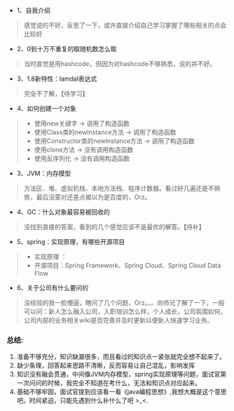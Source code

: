 - 1、自我介绍

> 感觉说的不好，反思了一下，或许直接介绍自己学习掌握了哪些相关的点会比较好

- 2、0到十万不重复的取随机数怎么取

> 当时直觉是用hashcode，但因为对hashcode不够熟悉，说的并不好。

- 3、1.8新特性：lamdal表达式

> 完全不了解，【待学习】

- 4、如何创建一个对象

> - 使用new关键字 → 调用了构造函数
> - 使用Class类的newInstance方法 → 调用了构造函数
> - 使用Constructor类的newInstance方法 → 调用了构造函数
> - 使用clone方法 → 没有调用构造函数
> - 使用反序列化 → 没有调用构造函数

- 3、JVM：内存模型

> 方法区、堆、虚拟机栈、本地方法栈、程序计数器。看过好几遍还是不熟练，最后没蒙对还差点被以为是百度的，Orz。

- 4、GC：什么对象最容易被回收的

> 没找到直接的答案，看到的几个感觉应该不是最优的解答。【待补】

- 5、spring：实现原理，有哪些开源项目

> - 实现原理 ：
> - 开源项目：Spring Framework、Spring Cloud、Spring Cloud Data Flow

- 6、关于公司有什么要问的

> 没经验的我一脸懵逼，瞎问了几个问题，Orz。。。向师兄了解了一下，一般可以问：新人怎么融入公司，入职培训怎么样，个人成长，公司氛围如何，公司内部的业务相关wiki是否完善并及时更新以便新人快速学习业务。

### 总结:
1. 准备不够充分，知识缺漏很多，而且看过的知识点一紧张就完全想不起来了。
2. 缺少条理，回答起来思路不清晰，反而容易让自己混乱，影响发挥
3. 知识没有融会贯通，中间像JVM内存模型，spring实现原理等问题，面试官第一次问问的时候，我完全不知道在考什么，无法和知识点对应起来。
4. 基础不够牢固，面试官提到应该看一看《java编程思想》,我想大概是这个意思吧。时间紧迫，只能先遇到什么补什么了吧 >_<.